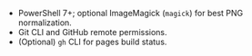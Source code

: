 - PowerShell 7+; optional ImageMagick (`magick`) for best PNG normalization.
- Git CLI and GitHub remote permissions.
- (Optional) `gh` CLI for pages build status.
